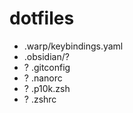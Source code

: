 # dotfiles

- .warp/keybindings.yaml
- .obsidian/?
- ? .gitconfig
- ? .nanorc
- ? .p10k.zsh
- ? .zshrc


